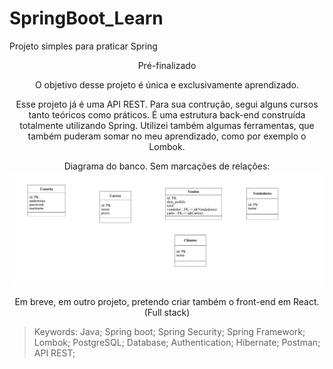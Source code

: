 # SpringBoot_Learn
Projeto simples para praticar Spring

<div align="center">
Pré-finalizado

O objetivo desse projeto é única e exclusivamente aprendizado.

Esse projeto já é uma API REST. Para sua contrução, segui alguns cursos tanto teóricos como práticos.
É uma estrutura back-end construída totalmente utilizando Spring. Utilizei também algumas ferramentas, que também
puderam somar no meu aprendizado, como por exemplo o Lombok.

Diagrama do banco. Sem marcações de relações:
![plot](databaseDiagram.png)


Em breve, em outro projeto, pretendo criar também o front-end em React. (Full stack)
</div>

> Keywords: Java; Spring boot; Spring Security; Spring Framework; Lombok; PostgreSQL; Database; Authentication; Hibernate; Postman; API REST;
